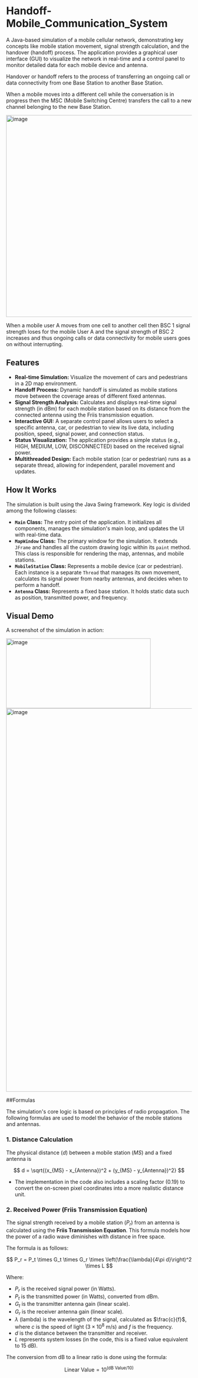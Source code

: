 # Handoff-Mobile_Communication_System

A Java-based simulation of a mobile cellular network, demonstrating key concepts like mobile station movement, signal strength calculation, and the handover (handoff) process. The application provides a graphical user interface (GUI) to visualize the network in real-time and a control panel to monitor detailed data for each mobile device and antenna.

Handover or handoff refers to the process of transferring an ongoing call or data connectivity from one Base Station to another Base Station.

When a mobile moves into a different cell while the conversation is in progress then the MSC (Mobile Switching Centre) transfers the call to a new channel belonging to the new Base Station. 

<img width="1025" height="546" alt="image" src="https://github.com/user-attachments/assets/6d36dbb4-a1a1-4934-8e06-4da523766ba4" />

When a mobile user A moves from one cell to another cell then BSC 1 signal strength loses for the mobile User A and the signal strength of BSC 2 increases and thus ongoing calls or data connectivity for mobile users goes on without interrupting.

## Features
* **Real-time Simulation:** Visualize the movement of cars and pedestrians in a 2D map environment.
* **Handoff Process:** Dynamic handoff is simulated as mobile stations move between the coverage areas of different fixed antennas.
* **Signal Strength Analysis:** Calculates and displays real-time signal strength (in dBm) for each mobile station based on its distance from the connected antenna using the Friis transmission equation.
* **Interactive GUI:** A separate control panel allows users to select a specific antenna, car, or pedestrian to view its live data, including position, speed, signal power, and connection status.
* **Status Visualization:** The application provides a simple status (e.g., HIGH, MEDIUM, LOW, DISCONNECTED) based on the received signal power.
* **Multithreaded Design:** Each mobile station (car or pedestrian) runs as a separate thread, allowing for independent, parallel movement and updates.

## How It Works
The simulation is built using the Java Swing framework. Key logic is divided among the following classes:
* **`Main` Class:** The entry point of the application. It initializes all components, manages the simulation's main loop, and updates the UI with real-time data.
* **`MapWindow` Class:** The primary window for the simulation. It extends `JFrame` and handles all the custom drawing logic within its `paint` method. This class is responsible for rendering the map, antennas, and mobile stations.
* **`MobileStation` Class:** Represents a mobile device (car or pedestrian). Each instance is a separate `Thread` that manages its own movement, calculates its signal power from nearby antennas, and decides when to perform a handoff.
* **`Antenna` Class:** Represents a fixed base station. It holds static data such as position, transmitted power, and frequency.

## Visual Demo
A screenshot of the simulation in action:



<img width="392" height="189" alt="image" src="https://github.com/user-attachments/assets/912a015f-b443-48a0-8f0e-c97a8d454eb7" />




<img width="1919" height="1037" alt="image" src="https://github.com/user-attachments/assets/ba52ae87-0f18-438f-a80c-4af5248337bb" />





##Formulas

The simulation's core logic is based on principles of radio propagation. The following formulas are used to model the behavior of the mobile stations and antennas.

### 1. Distance Calculation

The physical distance ($d$) between a mobile station ($MS$) and a fixed antenna is 

$$
d = \sqrt{(x_{MS} - x_{Antenna})^2 + (y_{MS} - y_{Antenna})^2}
$$

* The implementation in the code also includes a scaling factor (0.19) to convert the on-screen pixel coordinates into a more realistic distance unit.

### 2. Received Power (Friis Transmission Equation)

The signal strength received by a mobile station ($P_r$) from an antenna is calculated using the **Friis Transmission Equation**. This formula models how the power of a radio wave diminishes with distance in free space.

The formula is as follows:

$$
P_r = P_t \times G_t \times G_r \times \left(\frac{\lambda}{4\pi d}\right)^2 \times L
$$

Where:
* $P_r$ is the received signal power (in Watts).
* $P_t$ is the transmitted power (in Watts), converted from dBm.
* $G_t$ is the transmitter antenna gain (linear scale).
* $G_r$ is the receiver antenna gain (linear scale).
* $\lambda$ (lambda) is the wavelength of the signal, calculated as $\frac{c}{f}$, where $c$ is the speed of light ($3 \times 10^8$ m/s) and $f$ is the frequency.
* $d$ is the distance between the transmitter and receiver.
* $L$ represents system losses (in the code, this is a fixed value equivalent to 15 dB).


The conversion from dB to a linear ratio is done using the formula:

$$
\text{Linear Value} = 10^{(\text{dB Value} / 10)}
$$



